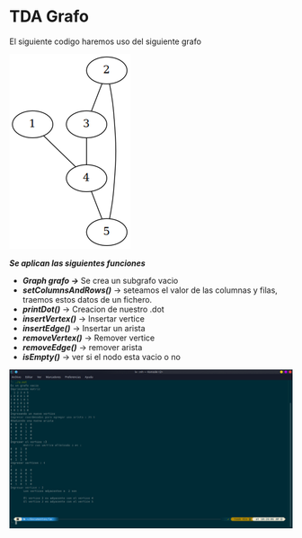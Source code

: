 # TDA Grafo

El siguiente codigo haremos uso del siguiente grafo

![TDA%20Grafo%204febe2d74ee24b06b7a3628df2fcc5c6/01_graph.png](TDA%20Grafo%204febe2d74ee24b06b7a3628df2fcc5c6/01_graph.png)

***Se aplican las siguientes funciones*** 

- ***Graph grafo →*** Se crea un subgrafo vacio
- ***setColumnsAndRows()*** → seteamos el valor de las columnas y filas, traemos estos datos de un fichero.
- ***printDot()*** → Creacion de nuestro .dot
- ***insertVertex()*** → Insertar vertice
- ***insertEdge()*** → Insertar un arista
- ***removeVertex()*** → Remover vertice
- ***removeEdge()*** → remover arista
- ***isEmpty()*** → ver si el nodo esta vacio o no

![TDA%20Grafo%204febe2d74ee24b06b7a3628df2fcc5c6/Screenshot_20201003_102820.png](TDA%20Grafo%204febe2d74ee24b06b7a3628df2fcc5c6/Screenshot_20201003_102820.png)